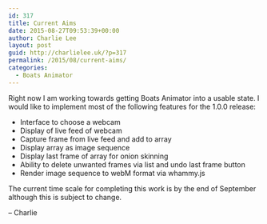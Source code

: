 ```yaml
---
id: 317
title: Current Aims
date: 2015-08-27T09:53:39+00:00
author: Charlie Lee
layout: post
guid: http://charlielee.uk/?p=317
permalink: /2015/08/current-aims/
categories:
  - Boats Animator
---
```

Right now I am working towards getting Boats Animator into a usable state. I would like to implement most of the following features for the 1.0.0 release:

  * Interface to choose a webcam
  * Display of live feed of webcam
  * Capture frame from live feed and add to array
  * Display array as image sequence
  * Display last frame of array for onion skinning
  * Ability to delete unwanted frames via list and undo last frame button
  * Render image sequence to webM format via whammy.js

The current time scale for completing this work is by the end of September although this is subject to change.

&#8211; Charlie